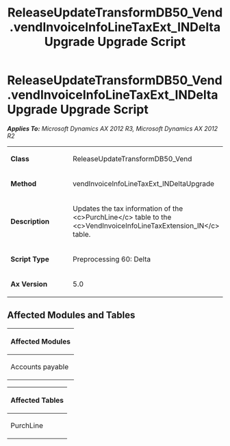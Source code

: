﻿---
title: ReleaseUpdateTransformDB50_Vend.vendInvoiceInfoLineTaxExt_INDeltaUpgrade Upgrade Script
TOCTitle: ReleaseUpdateTransformDB50_Vend.vendInvoiceInfoLineTaxExt_INDeltaUpgrade Upgrade Script
ms:assetid: 928e0f71-0fa4-d43b-a67c-f2a31c526ea0
ms:mtpsurl: https://msdn.microsoft.com/en-us/library/JJ736608(v=AX.60)
ms:contentKeyID: 49709795
ms.date: 05/18/2015
mtps_version: v=AX.60
---

# ReleaseUpdateTransformDB50\_Vend.vendInvoiceInfoLineTaxExt\_INDeltaUpgrade Upgrade Script 


_**Applies To:** Microsoft Dynamics AX 2012 R3, Microsoft Dynamics AX 2012 R2_

<table>
<colgroup>
<col style="width: 50%" />
<col style="width: 50%" />
</colgroup>
<tbody>
<tr class="odd">
<td><p><strong>Class</strong></p></td>
<td><p>ReleaseUpdateTransformDB50_Vend</p></td>
</tr>
<tr class="even">
<td><p><strong>Method</strong></p></td>
<td><p>vendInvoiceInfoLineTaxExt_INDeltaUpgrade</p></td>
</tr>
<tr class="odd">
<td><p><strong>Description</strong></p></td>
<td><p>Updates the tax information of the &lt;c&gt;PurchLine&lt;/c&gt; table to the &lt;c&gt;VendInvoiceInfoLineTaxExtension_IN&lt;/c&gt; table.</p></td>
</tr>
<tr class="even">
<td><p><strong>Script Type</strong></p></td>
<td><p>Preprocessing 60: Delta</p></td>
</tr>
<tr class="odd">
<td><p><strong>Ax Version</strong></p></td>
<td><p>5.0</p></td>
</tr>
</tbody>
</table>


## Affected Modules and Tables

<table>
<colgroup>
<col style="width: 100%" />
</colgroup>
<thead>
<tr class="header">
<th><p>Affected Modules</p></th>
</tr>
</thead>
<tbody>
<tr class="odd">
<td><p>Accounts payable</p></td>
</tr>
</tbody>
</table>


<table>
<colgroup>
<col style="width: 100%" />
</colgroup>
<thead>
<tr class="header">
<th><p>Affected Tables</p></th>
</tr>
</thead>
<tbody>
<tr class="odd">
<td><p>PurchLine</p></td>
</tr>
</tbody>
</table>

  


